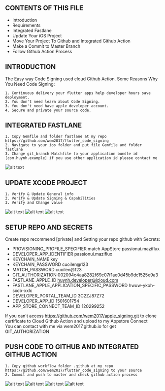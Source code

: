 CONTENTS OF THIS FILE
---------------------
 * Introduction
 * Requirements
 * Integrated Fastlane
 * Update Your iOS Project
 * Move Your Project To Github and Integrated Github Action
 * Make a Commit to Master Branch
 * Follow Github Action Process

INTRODUCTION
------------

The Easy way Code Signing used cloud Github Action.
Some Reasons Why You Need Code Signing:

    1. Continuous delivery your flutter apps help developer hours save deployment. 
    2. You don't need learn about Code Signing.
    3. You don't need have apple developer account.
    4. Secure and private your source code.

INTEGRATED FASTLANE
-------------

    1. Copy Gemfile and folder fastlane at my repo https://github.com/wem2017/flutter_code_signing
    2. Navigate to your ios folder and put file Gemfile and folder fastlane
    3. Change git_branch Matchfile to your application bundle id [com.huynh.example] if you use other application id please contact me

![alt text](https://github.com/wem2017/flutter_code_signing/blob/master/screenshot/fastlane.png?raw=true)

UPDATE XCODE PROJECT
-------------

    1. Verify & Update General info
    2. Verify & Update Signing & Capabilities
    3. Verify and Change value

![alt text](https://github.com/wem2017/flutter_code_signing/blob/master/screenshot/xcode1.png?raw=true)
![alt text](https://github.com/wem2017/flutter_code_signing/blob/master/screenshot/xcode2.png?raw=true)
![alt text](https://github.com/wem2017/flutter_code_signing/blob/master/screenshot/xcode3.png?raw=true)

SETUP REPO AND SECRETS
------------

Create repo recommend [private] and Setting your repo github with Secrets:

- PROVISIONING_PROFILE_SPECIFIER match AppStore passionui.maziflux
- DEVELOPER_APP_IDENTIFIER passionui.maziflux
- KEYCHAIN_NAME key
- KEYCHAIN_PASSWORD cuoilen@123
- MATCH_PASSWORD cuoilen@123
- GIT_AUTHORIZATION 002094c4aa8282f69c07f1ae0d45b9dc1525e9a3
- FASTLANE_APPLE_ID huynh.developer@icloud.com
- FASTLANE_APPLE_APPLICATION_SPECIFIC_PASSWORD hwuw-ykoh-sxcb-xxlc
- DEVELOPER_PORTAL_TEAM_ID 3C2ZJ87Z72
- DEVELOPER_APP_ID 1501601754
- APP_STORE_CONNECT_TEAM_ID 120299252

If you can't access https://github.com/wem2017/apple_signing.git to clone certificate to Cloud Github Action and upload to my Appstore Connect<br/>
You can contact with me via wem2017.github.io for get GIT_AUTHORIZATION

PUSH CODE TO GITHUB AND INTEGRATED GITHUB ACTION
-------------
    
    1. Copy github workflow folder .github at my repo https://github.com/wem2017/flutter_code_signing to your source 
    2. Commit and push to master and check github action process

![alt text](https://github.com/wem2017/flutter_code_signing/blob/master/screenshot/github1.png?raw=true)
![alt text](https://github.com/wem2017/flutter_code_signing/blob/master/screenshot/github2.png?raw=true)
![alt text](https://github.com/wem2017/flutter_code_signing/blob/master/screenshot/github3.png?raw=true)
![alt text](https://github.com/wem2017/flutter_code_signing/blob/master/screenshot/appstore.png?raw=true)
